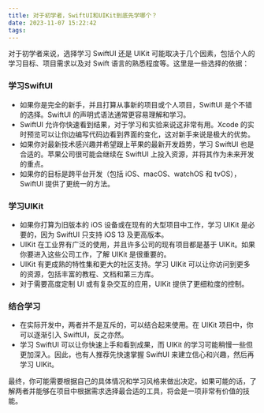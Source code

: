 ```yaml
---
title: 对于初学者，SwiftUI和UIKit到底先学哪个？
date: 2023-11-07 15:22:42
tags:
---
```

对于初学者来说，选择学习 SwiftUI 还是 UIKit 可能取决于几个因素，包括个人的学习目标、项目需求以及对 Swift 语言的熟悉程度等。这里是一些选择的依据：

### 学习SwiftUI
- 如果你是完全的新手，并且打算从事新的项目或个人项目，SwiftUI 是个不错的选择。SwiftUI 的声明式语法通常更容易理解和学习。
- SwiftUI 允许你快速看到结果，对于学习和实验来说这非常有用。Xcode 的实时预览可以让你边编写代码边看到界面的变化，这对新手来说是极大的优势。
- 如果你对最新技术感兴趣并希望跟上苹果的最新开发趋势，学习 SwiftUI 也是合适的。苹果公司很可能会继续在 SwiftUI 上投入资源，并将其作为未来开发的重点。
- 如果你的目标是跨平台开发（包括 iOS、macOS、watchOS 和 tvOS），SwiftUI 提供了更统一的方法。

### 学习UIKit
- 如果你打算为旧版本的 iOS 设备或在现有的大型项目中工作，学习 UIKit 是必要的，因为 SwiftUI 只支持 iOS 13 及更高版本。
- UIKit 在工业界有广泛的使用，并且许多公司的现有项目都是基于 UIKit。如果你要进入这些公司工作，了解 UIKit 是很重要的。
- UIKit 有更成熟的特性集和更大的社区支持。学习 UIKit 可以让你访问到更多的资源，包括丰富的教程、文档和第三方库。
- 对于需要高度定制 UI 或有复杂交互的应用，UIKit 提供了更细粒度的控制。

### 结合学习
- 在实际开发中，两者并不是互斥的，可以结合起来使用。在 UIKit 项目中，你可以逐渐引入 SwiftUI，反之亦然。
- 学习 SwiftUI 可以让你快速上手和看到成果，而 UIKit 的学习可能稍慢一些但更加深入。因此，也有人推荐先快速掌握 SwiftUI 来建立信心和兴趣，然后再学习 UIKit。

最终，你可能需要根据自己的具体情况和学习风格来做出决定。如果可能的话，了解两者并能够在项目中根据需求选择最合适的工具，将会是一项非常有价值的技能。